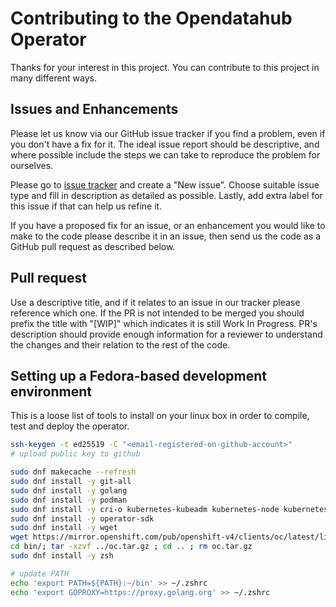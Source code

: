 # Contributing to the Opendatahub Operator

Thanks for your interest in this project. You can contribute to this project in many different ways.

## Issues and Enhancements

Please let us know via our GitHub issue tracker if you find a problem, even if you don't have a fix for it.
The ideal issue report should be descriptive, and where possible include the steps we can take to reproduce the problem for ourselves.

Please go to [issue tracker](https://github.com/opendatahub-io/opendatahub-operator/issues) and create a "New issue".
Choose suitable issue type and fill in description as detailed as possible.
Lastly, add extra label for this issue if that can help us refine it.

If you have a proposed fix for an issue, or an enhancement you would like to make to the code please describe it in an issue, then send us the code as a GitHub pull request as described below.

## Pull request

Use a descriptive title, and if it relates to an issue in our tracker please reference which one.
If the PR is not intended to be merged you should prefix the title with "[WIP]" which indicates it is still Work In Progress.
PR's description should provide enough information for a reviewer to understand the changes and their relation to the rest of the code.

## Setting up a Fedora-based development environment

This is a loose list of tools to install on your linux box in order to compile, test and deploy the operator. 

```bash
ssh-keygen -t ed25519 -C "<email-registered-on-github-account>"
# upload public key to github

sudo dnf makecache --refresh
sudo dnf install -y git-all
sudo dnf install -y golang
sudo dnf install -y podman
sudo dnf install -y cri-o kubernetes-kubeadm kubernetes-node kubernetes-client cri-tools
sudo dnf install -y operator-sdk
sudo dnf install -y wget
wget https://mirror.openshift.com/pub/openshift-v4/clients/oc/latest/linux/oc.tar.gz
cd bin/; tar -xzvf ../oc.tar.gz ; cd .. ; rm oc.tar.gz
sudo dnf install -y zsh

# update PATH
echo 'export PATH=${PATH}:~/bin' >> ~/.zshrc
echo 'export GOPROXY=https://proxy.golang.org' >> ~/.zshrc
```

